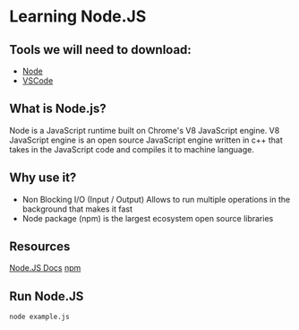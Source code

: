 # Learning Node.JS 

## Tools we will need to download:
- [Node](https://nodejs.org/en/download/)
- [VSCode](https://code.visualstudio.com/download)

## What is Node.js?
Node is a JavaScript runtime built on Chrome's V8 JavaScript engine. V8 JavaScript engine is an open source JavaScript engine written in c++ that takes in the JavaScript code and compiles it to machine language.

## Why use it?
- Non Blocking I/O (Input / Output) Allows to run multiple operations in the background that makes it fast
- Node package (npm) is the largest ecosystem open source libraries

## Resources
[Node.JS Docs](https://nodejs.org/en/docs/)
[npm](https://www.npmjs.com/)

## Run Node.JS
`node example.js`